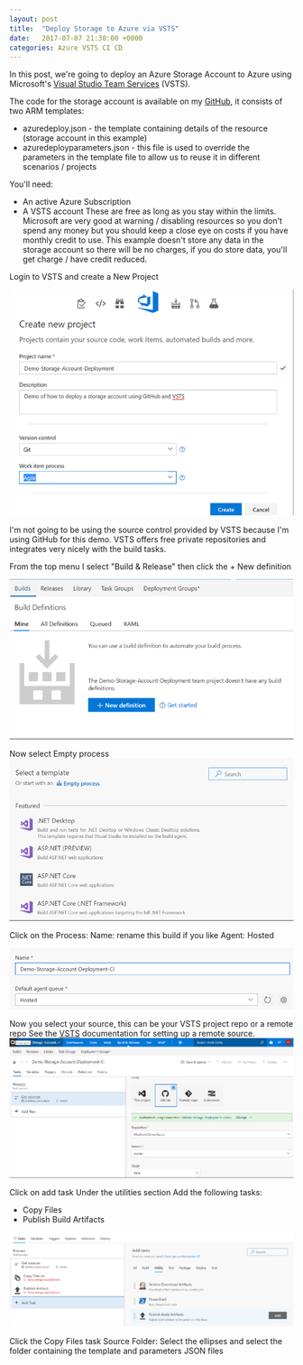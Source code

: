 ```yaml
---
layout: post
title:  "Deploy Storage to Azure via VSTS"
date:   2017-07-07 21:30:00 +0000
categories: Azure VSTS CI CD
---
```


In this post, we're going to deploy an Azure Storage Account to Azure using Microsoft's [Visual Studio Team Services][vsts] (VSTS).

The code for the storage account is available on my [GitHub][Github], it consists of two ARM templates:
- azuredeploy.json - the template containing details of the resource (storage account in this example)
- azuredeployparameters.json - this file is used to override the parameters in the template file to allow us to reuse it in different scenarios / projects

You'll need:
- An active Azure Subscription
- A VSTS account
These are free as long as you stay within the limits. Microsoft are very good at warning / disabling resources so you don't spend any money but you should keep a close eye on costs if you have monthly credit to use.
This example doesn't store any data in the storage account so there will be no charges, if you do store data, you'll get charge / have credit reduced.

Login to VSTS and create a New Project

![VSTS create New Project](/images/azure-storage-vsts/vsts-new-project.png)

I'm not going to be using the source control provided by VSTS because I'm using GitHub for this demo. VSTS offers free private repositories and integrates very nicely with the build tasks.


From the top menu I select "Build & Release" then click the + New definition

![VSTS create New build](/images/azure-storage-vsts/vsts-new-build.png)

Now select Empty process
![VSTS build empty process](/images/azure-storage-vsts/vsts-build-empty-process.png)

Click on the Process:
Name: rename this build if you like
Agent: Hosted

![VSTS build agent](/images/azure-storage-vsts/vsts-build-agent.png)

Now you select your source, this can be your VSTS project repo or a remote repo
See the [VSTS][vsts-repo] documentation for setting up a remote source. 
![VSTS sources](/images/azure-storage-vsts/vsts-sources.png)

Click on add task 
Under the utilities section Add the following tasks:
- Copy Files
- Publish Build Artifacts

![VSTS add tasks](/images/azure-storage-vsts/vsts-build-add-task.png)

Click the Copy Files task
Source Folder: Select the ellipses and select the folder containing the template and parameters JSON files





[vsts]: https://https://www.visualstudio.com/team-services/
[GitHub]: https://github.com/MatthewJDavis/Azure/tree/master/Azure-Storage/Storage-Account-Deployment-Demo
[vsts-repo]: 
https://www.visualstudio.com/en-us/docs/build/define/repository
